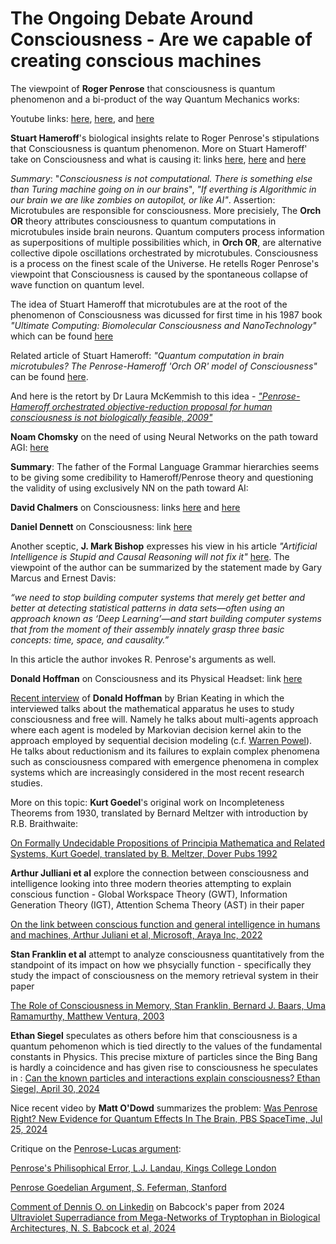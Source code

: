 # The Ongoing Debate Around Consciousness - Are we capable of creating conscious machines


The viewpoint of **Roger Penrose** that consciousness is quantum phenomenon and a bi-product of the way Quantum Mechanics works:

Youtube links: [here](https://qspace.fqxi.org/videos/297/roger-penrose-are-consciousness-quantum-linked-puzzle-x-keynote-talk), [here](https://youtu.be/TfouEFuB-co), and [here](https://youtu.be/xGbgDf4HCHU)

**Stuart Hameroff**'s biological insights relate to Roger Penrose's stipulations that Consciousness is quantum phenomenon. More on Stuart Hameroff' take on Consciousness and what is causing it: links [here](https://youtu.be/nJssLyvqG9o), [here](https://youtu.be/tkECK3RzEPM) and [here](https://youtu.be/Q6gpp70yvgo)

_Summary_: "_Consciousness is not computational. There is something else than Turing machine going on in our brains_", _"If everthing is Algorithmic in our brain we are like zombies on autopilot, or like AI"_. Assertion: Microtubules are responsible for consciousness. More precisiely, The **Orch OR** theory attributes consciousness to quantum computations in microtubules inside brain neurons. Quantum computers process information as superpositions of multiple possibilities which, in **Orch OR**, are alternative collective dipole oscillations orchestrated by microtubules. Consciousness is a process on the finest scale of the Universe. He retells Roger Penrose's viewpoint that Consciousness is caused by the spontaneous collapse of wave function on quantum level. 

The idea of Stuart Hameroff that microtubules are at the root of the phenomenon of Consciousness was dicussed for first time in his 1987 book _"Ultimate Computing: Biomolecular Consciousness and NanoTechnology"_ which can be found [here](https://github.com/dimitarpg13/aiconcepts/blob/master/literature/QuantumCognition/ULTIMATE_COMPUTING_Biomolecular_Consciousness_and_NanoTechnology_Hameroff_1987.pdf)

Related article of Stuart Hameroff: _"Quantum computation in brain microtubules? The Penrose-Hameroff 'Orch OR' model of Consciousness"_ can be found [here](https://github.com/dimitarpg13/aiconcepts/blob/master/literature/QuantumCognition/Quantum_computation_in_brain_microtubules_the_Orch-OR_model_of_Consciousness_hameroff-1998.pdf). 

And here is the retort by Dr Laura McKemmish to this idea - [_"Penrose-Hameroff orchestrated objective-reduction proposal for human consciousness
is not biologically feasible, 2009"_](https://github.com/dimitarpg13/aiconcepts/blob/master/literature/QuantumCognition/Penrose-Hameroff_orchestrated_objective-reduction_proposal_for_human_consciousness_is_not_biologically_feasible_Laura_McKemmish.pdf)

**Noam Chomsky** on the need of using Neural Networks on the path toward AGI: [here](https://youtu.be/m95TpQr_FZ4?si=Dgu_qj7yCn-ro0dP)

__Summary__: The father of the Formal Language Grammar hierarchies seems to be giving some credibility to Hameroff/Penrose theory and questioning the validity of using exclusively NN on the path toward AI:

**David Chalmers** on Consciousness: links [here](https://youtu.be/uhRhtFFhNzQ) and [here](https://youtu.be/LW59lMvxmY4)

**Daniel Dennett** on Consciousness: link [here](https://youtu.be/eSaEjLZIDqc)

Another sceptic, **J. Mark Bishop** expresses his view in his article _"Artificial Intelligence is Stupid and Causal Reasoning will not fix it"_ [here](https://www.frontiersin.org/articles/10.3389/fpsyg.2020.513474/full). 
The viewpoint of the author can be summarized by the statement made by Gary Marcus and Ernest Davis:

_“we need to stop building computer systems that merely get better and better at detecting statistical patterns in data sets—often using an approach known as ‘Deep Learning’—and start building computer systems that from the moment of their assembly innately grasp three basic concepts: time, space, and causality.”_

In this article the author invokes R. Penrose's arguments as well.

**Donald Hoffman** on Consciousness and its Physical Headset: link [here](https://youtu.be/0hu6BEXoPqQ)

[Recent interview](https://youtu.be/mU_WBela71Y?si=W5as8eOaDn2S9ta9) of **Donald Hoffman** by Brian Keating in which the interviewed talks about the mathematical apparatus he uses to study consciousness and free will. Namely he talks about multi-agents approach where each agent is modeled by Markovian decision kernel akin to the approach employed by sequential decision modeling (c.f. [Warren Powel](https://github.com/dimitarpg13/reinforcement_learning_and_game_theory/blob/main/books/Powell-Reinforcement-Learning-and-Stochastic-Optimization.pdf)). He talks about reductionism and its failures to explain complex phenomena such as consciousness compared with emergence phenomena in complex systems which are increasingly considered in the most recent research studies.

More on this topic: **Kurt Goedel**'s original work on Incompleteness Theorems from 1930, translated by Bernard Meltzer
 with introduction by R.B. Braithwaite:

[On Formally Undecidable Propositions of Principia Mathematica and Related Systems, Kurt Goedel, translated by B. Meltzer, Dover Pubs 1992](https://github.com/dimitarpg13/aiconcepts/blob/master/literature/LogicSystems/Kurt_G%C3%B6del_On_Formally_Undecidable_Propositions_of_Principia_Mathematica_and_Related_Systems_1992.pdf)

**Arthur Julliani et al** explore the connection between consciousness and intelligence looking into three modern theories attempting to explain conscious function - Global Workspace Theory (GWT), Information Generation Theory (IGT), Attention Schema Theory (AST) in their paper

[On the link between conscious function and general intelligence in humans and machines, Arthur Juliani et al, Microsoft, Araya Inc, 2022](https://github.com/dimitarpg13/aiconcepts/blob/master/literature/On_the_link_between_conscious_function_and_general_intelligence_in_humans_and_machines_Juliani_2022.pdf)

**Stan Franklin et al** attempt to analyze consciousness quantitatively from the standpoint of its impact on how we phsycially function - specifically they study the impact of consciousness on the memory retrieval system in their paper

[The Role of Consciousness in Memory, Stan Franklin, Bernard J. Baars, Uma Ramamurthy, Matthew Ventura, 2003](https://github.com/dimitarpg13/aiconcepts/blob/master/literature/The_Role_of_Consciousness_in_Memory_Franklin_2003.pdf)

**Ethan Siegel** speculates as others before him that consciousness is a quantum pehomenon which is tied directly to the values of the fundamental constants in Physics. This precise mixture of particles since the Bing Bang is hardly a coincidence and has given rise to consciousness he speculates in :
[Can the known particles and interactions explain consciousness? Ethan Siegel, April 30, 2024](https://bigthink.com/starts-with-a-bang/consciousness-arise-particles/)

Nice recent video by **Matt O'Dowd** summarizes the problem:  [Was Penrose Right? New Evidence for Quantum Effects In The Brain, PBS SpaceTime, Jul 25, 2024](https://youtu.be/xa2Kpkksf3k?si=cq4-3FS23O6KYIZf)

Critique on the [Penrose-Lucas argument](https://en.wikipedia.org/wiki/Penrose%E2%80%93Lucas_argument):

[Penrose's Philisophical Error, L.J. Landau, Kings College London](https://github.com/dimitarpg13/aiconcepts/blob/master/literature/QuantumCognition/PenrosePhilosophicalError_Landau.pdf)

[Penrose Goedelian Argument, S. Feferman, Stanford](https://github.com/dimitarpg13/aiconcepts/blob/master/literature/QuantumCognition/penrose_goedelian_argument_feferman_stanford.pdf)

[Comment of Dennis O. on Linkedin](https://www.linkedin.com/posts/denis-o-b61a379a_ai-activity-7335462216227328001-ng8w?utm_source=share&utm_medium=member_desktop&rcm=ACoAAAFZfUoBgPoGUucdnvtwuzPv79P8VHj6uvk) on Babcock's paper from 2024 [Ultraviolet Superradiance from Mega-Networks of Tryptophan in Biological Architectures, N. S. Babcock et al, 2024](https://github.com/dimitarpg13/aiconcepts/blob/master/literature/QuantumCognition/kurian-et-al-2024-ultraviolet-superradiance-from-mega-networks-of-tryptophan-in-biological-architectures.pdf)
